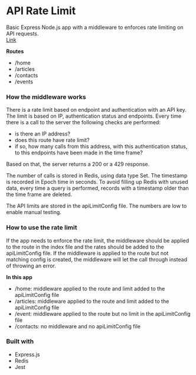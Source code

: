 # API Rate Limit

Basic Express Node.js app with a middleware to enforces rate limiting on API requests.  
[Link](https://apilimit.onrender.com/home)

**Routes**

- /home
- /articles
- /contacts
- /events

### How the middleware works

There is a rate limit based on endpoint and authentication with an API key.
The limit is based on IP, authentication status and endpoints.
Every time there is a call to the server the following checks are performed:

- is there an IP address?
- does this route have rate limit?
- if so, how many calls from this address, with this authentication status, to this endpoints have been made in the time frame?

Based on that, the server returns a 200 or a 429 response.

The number of calls is stored in Redis, using data type Set. The timestamp is recorded in Epoch time in seconds.
To avoid filling up Redis with unused data, every time a query is performed, records with a timestamp older than the time frame are deleted.

The API limits are stored in the apiLimitConfig file. The numbers are low to enable manual testing.

### How to use the rate limit

If the app needs to enforce the rate limit, the middleware should be applied to the route in the index file and the rates should be added to the apiLimitConfig file.
If the middleware is applied to the route but not matching config is created, the middleware will let the call through instead of throwing an error.

**In this app**

- /home: middleware applied to the route and limit added to the apiLimitConfig file
- /articles: middleware applied to the route and limit added to the apiLimitConfig file
- /event: middleware applied to the route but no limit in the apiLimitConfig file
- /contacts: no middleware and no apiLimitConfig file

### Built with

- Express.js
- Redis
- Jest
